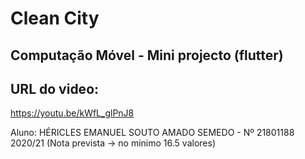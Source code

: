 # Clean City

## Computação Móvel - Mini projecto (flutter)

## URL do video:
https://youtu.be/kWfL_glPnJ8

Aluno: HÉRICLES EMANUEL SOUTO AMADO SEMEDO - Nº 21801188
2020/21
(Nota prevista -> no minimo 16.5 valores)